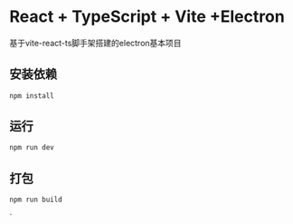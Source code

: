 # React + TypeScript + Vite +Electron
基于vite-react-ts脚手架搭建的electron基本项目
## 安装依赖

```bash
npm install
```

## 运行

```bash
npm run dev
```

## 打包

```bash
npm run build
```
  
`

